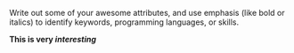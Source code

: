Write out some of your awesome attributes, and use emphasis (like bold or italics) to identify keywords, programming languages, or skills. 

__This is very *interesting*__
